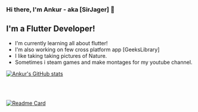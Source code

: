 ### Hi there, I'm Ankur - aka [SirJager] 👋
## I'm a Flutter Developer!
  - I'm currently learning all about flutter!
  - I'm also working on few cross platform app [GeeksLibrary]
  - I like taking taking pictures of Nature.
  - Sometimes i steam games and make montages for my youtube channel.

[![Ankur's GitHub stats](https://github-readme-stats.vercel.app/api?username=SirJager&count_private=true&show_icons=true&theme=tokyonight)](https://github.com/SirJager/github-readme-stats)

<br/>
<br/>

[![Readme Card](https://github-readme-stats.vercel.app/api/pin/?username=SirJager&repo=github-readme-stats)](https://github.com/anuraghazra/github-readme-stats)


